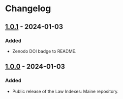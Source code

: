 # Changelog

## [1.0.1] - 2024-01-03

### Added

- Zenodo DOI badge to README.

## [1.0.0] - 2024-01-03

### Added

- Public release of the Law Indexes: Maine repository.

[1.0.1]: https://github.com/localgeohistoryproject/law-indexes-maine/compare/v1.0.0...v1.0.1
[1.0.0]: https://github.com/localgeohistoryproject/law-indexes-maine/releases/tag/v1.0.0
